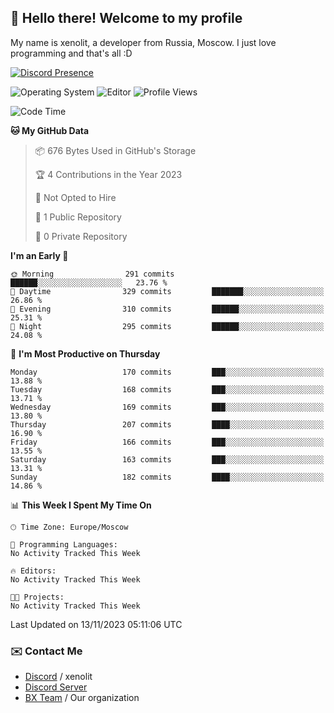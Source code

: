 ## :wave: Hello there! Welcome to my profile

My name is xenolit, a developer from Russia, Moscow. I just love programming and that's all :D

[![Discord Presence](https://lanyard.cnrad.dev/api/982885434315120653)](https://discord.com/users/982885434315120653)

![Operating System](https://img.shields.io/badge/OS-Mac%20OS%20-informational?style=for-the-badge&logo=MacOS&logoColor=white&color=007ec6)
![Editor](https://img.shields.io/badge/Editor-JetBrains%20IDEs-informational?style=for-the-badge&logo=JetBrains&logoColor=white&color=007ec6)
![Profile Views](https://komarev.com/ghpvc/?username=Xenolit&color=blue&style=for-the-badge)

<!--START_SECTION:waka-->
![Code Time](http://img.shields.io/badge/Code%20Time-24%20hrs%2026%20mins-blue)

**🐱 My GitHub Data** 

> 📦 676 Bytes Used in GitHub's Storage 
 > 
> 🏆 4 Contributions in the Year 2023
 > 
> 🚫 Not Opted to Hire
 > 
> 📜 1 Public Repository 
 > 
> 🔑 0 Private Repository 
 > 
**I'm an Early 🐤** 

```text
🌞 Morning                291 commits         ██████░░░░░░░░░░░░░░░░░░░   23.76 % 
🌆 Daytime                329 commits         ███████░░░░░░░░░░░░░░░░░░   26.86 % 
🌃 Evening                310 commits         ██████░░░░░░░░░░░░░░░░░░░   25.31 % 
🌙 Night                  295 commits         ██████░░░░░░░░░░░░░░░░░░░   24.08 % 
```
📅 **I'm Most Productive on Thursday** 

```text
Monday                   170 commits         ███░░░░░░░░░░░░░░░░░░░░░░   13.88 % 
Tuesday                  168 commits         ███░░░░░░░░░░░░░░░░░░░░░░   13.71 % 
Wednesday                169 commits         ███░░░░░░░░░░░░░░░░░░░░░░   13.80 % 
Thursday                 207 commits         ████░░░░░░░░░░░░░░░░░░░░░   16.90 % 
Friday                   166 commits         ███░░░░░░░░░░░░░░░░░░░░░░   13.55 % 
Saturday                 163 commits         ███░░░░░░░░░░░░░░░░░░░░░░   13.31 % 
Sunday                   182 commits         ████░░░░░░░░░░░░░░░░░░░░░   14.86 % 
```


📊 **This Week I Spent My Time On** 

```text
🕑︎ Time Zone: Europe/Moscow

💬 Programming Languages: 
No Activity Tracked This Week

🔥 Editors: 
No Activity Tracked This Week

🐱‍💻 Projects: 
No Activity Tracked This Week
```


 Last Updated on 13/11/2023 05:11:06 UTC
<!--END_SECTION:waka-->

### ✉️ Contact Me

- [Discord](https://discord.com/users/982885434315120653) / xenolit
- [Discord Server](https://discord.gg/p7cxhw7E2M)
- [BX Team](https://github.com/BX-Team) / Our organization
